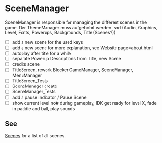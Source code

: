 # SceneManager

SceneManager is responsible for managing the different scenes in the game.
Der ThemeManager muss aufgebohrt werden. snd (Audio, Graphics, Level, Fonts, Powerups, Backgrounds, Title (Scenes?)).

- [ ] add a new scene for the used keys
- [ ] add a new scene for more explanation, see Website page=about.html
- [ ] autoplay after title for a while
- [ ] separate Powerup Descriptions from Title, new Scene
- [ ] credits scene
- [ ] TitleScreen, rework
  Blocker GameManager, SceneManager, MenuManager
- [ ] TitleScreen_Tests
- [ ] SceneManager create
- [ ] SceneManager_Tests
- [ ] add a pause indicator / Pause Scene
- [ ] show current level no# during gameplay, IDK get ready for level X, fade in paddle and ball, play sounds

## See

[Scenes](../Scenes/Intro.md) for a list of all scenes.
